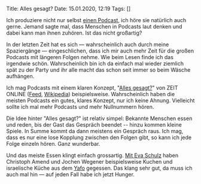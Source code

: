 Title: Alles gesagt?
Date: 15.01.2020, 12:19
Tags: []

Ich produziere nicht nur selbst [einen Podcast](https://codestammtis.ch), ich höre sie natürlich auch gerne. Jemand sagte mal, dass Menschen in Podcasts laut denken und dabei kann man ihnen zuhören. Ist das nicht großartig?

In der letzten Zeit hat es sich — wahrscheinlich auch durch meine Spaziergänge — eingeschlichen, dass ich mir auch mehr Zeit für die großen Podcasts mit längeren Folgen nehme. Wie beim Lesen finde ich das irgendwie schön. Wahrscheinlich bin ich da einfach mal wieder ziemlich spät zu der Party und ihr alle macht das schon seit immer so beim Wäsche aufhängen.

Ich mag Podcasts mit einem klaren Konzept, "[Alles gesagt?](https://www.zeit.de/serie/alles-gesagt)" von ZEIT ONLINE ([Feed](https://allesgesagt.podigee.io/feed/aac), [Wikipedia](https://de.wikipedia.org/wiki/Alles_gesagt%3F)) beispielsweise. Wahrscheinlich haben die meisten Podcasts ein gutes, klares Konzept, nur ich keine Ahnung. Vielleicht sollte ich mal mehr Podcasts und mehr Nullnummern hören.

Die Idee hinter "Alles gesagt?" ist relativ simpel: Bekannte Menschen essen und reden, bis der Gast das Gespräch beendet -- hinzu kommen kleine Spiele. In Summe kommt da dann meistens ein Gespräch raus. Ich mag, dass es nur eine lose Kopplung zwischen den Folgen gibt, so kann ich jede Folge einzeln hören. Ganz wunderbar.

Und das meiste Essen klingt einfach grossartig. [Mit Eva Schulz](https://www.zeit.de/gesellschaft/2020-01/eva-schulz-interviewpodcast-alles-gesagt) haben Christoph Amend und Jochen Wegener beispielsweise Kuchen und israelische Küche aus dem [Yafo](https://www.yafoberlin.com) gegessen. Das klang sehr gut, da muss ich auch mal hin — auf jeden Fall habe ich jetzt Hunger.